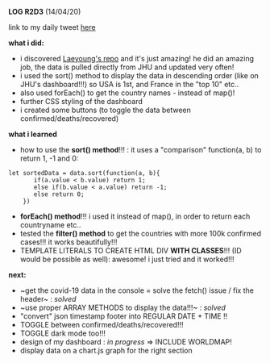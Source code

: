 **LOG R2D3** (14/04/20)

link to my daily tweet [here](https://twitter.com/Nightcoder2/status/1249963747122257921)


**what i did:**

- i discovered [Laeyoung's repo](https://github.com/Laeyoung/COVID-19-API) and it's just amazing! he did an amazing job, the data is pulled directly from JHU and updated very often!
- i used the sort() method to display the data in descending order (like on JHU's dashboard!!!) so USA is 1st, and France in the "top 10" etc..
- also used forEach() to get the country names - instead of map()!
- further CSS styling of the dashboard 
- i created some buttons (to toggle the data between confirmed/deaths/recovered)


**what i learned**

- how to use the **sort() method**!!! : it uses a "comparison" function(a, b) to return 1, -1 and 0:

```
let sortedData = data.sort(function(a, b){
       if(a.value < b.value) return 1;
       else if(b.value < a.value) return -1;
       else return 0;
    })
 ```   
    
- **forEach() method**!!! i used it instead of map(), in order to return each countryname etc..
- tested the **filter() method** to get the countries with more 100k confirmed cases!!! it works beautifully!!!
- TEMPLATE LITERALS TO CREATE HTML DIV **WITH CLASSES**!!! (ID would be possible as well): awesome! i just tried and it worked!!!


**next:**

- ~get the covid-19 data in the console = solve the fetch() issue / fix the header~ : *solved*
- ~use proper ARRAY METHODS to display the data!!!~ : *solved* 
- "convert" json timestamp footer into REGULAR DATE + TIME !!
- TOGGLE between confirmed/deaths/recovered!!!
- TOGGLE dark mode too!!!
- design of my dashboard : *in progress* => INCLUDE WORLDMAP!
- display data on a chart.js graph for the right section
